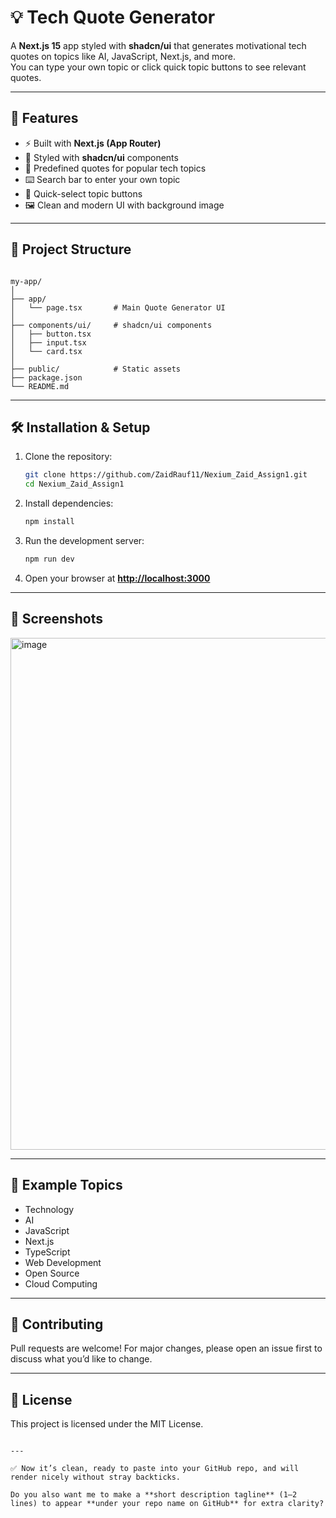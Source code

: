 # 💡 Tech Quote Generator

A **Next.js 15** app styled with **shadcn/ui** that generates motivational tech quotes on topics like AI, JavaScript, Next.js, and more.  
You can type your own topic or click quick topic buttons to see relevant quotes.

---

## 🚀 Features

- ⚡ Built with **Next.js (App Router)**
- 🎨 Styled with **shadcn/ui** components
- 📝 Predefined quotes for popular tech topics
- ⌨️ Search bar to enter your own topic
- 🔘 Quick-select topic buttons
- 🖼️ Clean and modern UI with background image

---

## 📂 Project Structure

```

my-app/
│
├── app/
│   └── page.tsx       # Main Quote Generator UI
│
├── components/ui/     # shadcn/ui components
│   ├── button.tsx
│   ├── input.tsx
│   └── card.tsx
│
├── public/            # Static assets
├── package.json
└── README.md

````

---

## 🛠️ Installation & Setup

1. Clone the repository:

   ```bash
   git clone https://github.com/ZaidRauf11/Nexium_Zaid_Assign1.git
   cd Nexium_Zaid_Assign1


2. Install dependencies:

   ```bash
   npm install
   ```

3. Run the development server:

   ```bash
   npm run dev
   ```

4. Open your browser at **[http://localhost:3000](http://localhost:3000)**

---

## 📸 Screenshots

<img width="1600" height="819" alt="image" src="https://github.com/user-attachments/assets/e32e5aff-917d-4400-be6c-e723dc1423f7" />

---

## 🧩 Example Topics

* Technology
* AI
* JavaScript
* Next.js
* TypeScript
* Web Development
* Open Source
* Cloud Computing

---

## 🤝 Contributing

Pull requests are welcome! For major changes, please open an issue first to discuss what you’d like to change.

---

## 📜 License

This project is licensed under the MIT License.

```

---

✅ Now it’s clean, ready to paste into your GitHub repo, and will render nicely without stray backticks.  

Do you also want me to make a **short description tagline** (1–2 lines) to appear **under your repo name on GitHub** for extra clarity?
```
